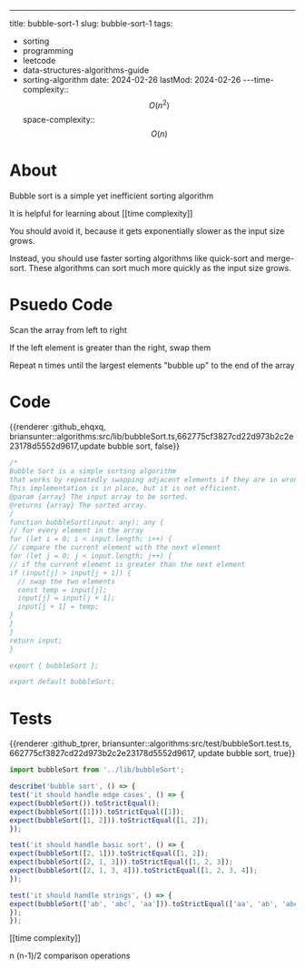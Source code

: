 ---
title: bubble-sort-1
slug: bubble-sort-1
tags:
  - sorting
  - programming
  - leetcode
  - data-structures-algorithms-guide
  - sorting-algorithm
date: 2024-02-26
lastMod: 2024-02-26
---time-complexity:: $$O(n^2)$$
space-complexity:: $$O(n)$$


# About


Bubble sort is a simple yet inefficient sorting algorithm

It is helpful for learning about [[time complexity]]

You should avoid it, because it gets exponentially slower as the input size grows.

Instead, you should use faster sorting algorithms like quick-sort and merge-sort. These algorithms can sort much more quickly as the input size grows.

# Psuedo Code


Scan the array from left to right

If the left element is greater than the right, swap them

Repeat n times until the largest elements "bubble up" to the end of the array

# Code


{{renderer :github_ehqxq, briansunter::algorithms:src/lib/bubbleSort.ts,662775cf3827cd22d973b2c2e23178d5552d9617,update bubble sort, false}}

```javascript
/*
Bubble Sort is a simple sorting algorithm
that works by repeatedly swapping adjacent elements if they are in wrong order.
This implementation is in place, but it is not efficient.
@param {array} The input array to be sorted.
@returns {array} The sorted array.
/
function bubbleSort(input: any): any {
// for every element in the array
for (let i = 0; i < input.length; i++) {
// compare the current element with the next element
for (let j = 0; j < input.length; j++) {
// if the current element is greater than the next element
if (input[j] > input[j + 1]) {
  // swap the two elements
  const temp = input[j];
  input[j] = input[j + 1];
  input[j + 1] = temp;
}
}
}
return input;
}

export { bubbleSort };

export default bubbleSort;

```

# Tests


{{renderer :github_tprer, briansunter::algorithms:src/test/bubbleSort.test.ts, 662775cf3827cd22d973b2c2e23178d5552d9617, update bubble sort, true}}

```js
import bubbleSort from '../lib/bubbleSort';

describe('bubble sort', () => {
test('it should handle edge cases', () => {
expect(bubbleSort()).toStrictEqual();
expect(bubbleSort([1])).toStrictEqual([1]);
expect(bubbleSort([1, 2])).toStrictEqual([1, 2]);
});

test('it should handle basic sort', () => {
expect(bubbleSort([2, 1])).toStrictEqual([1, 2]);
expect(bubbleSort([2, 1, 3])).toStrictEqual([1, 2, 3]);
expect(bubbleSort([2, 1, 3, 4])).toStrictEqual([1, 2, 3, 4]);
});

test('it should handle strings', () => {
expect(bubbleSort(['ab', 'abc', 'aa'])).toStrictEqual(['aa', 'ab', 'abc']);
});
});

```

[[time complexity]]

n (n-1)/2  comparison operations

